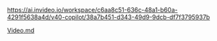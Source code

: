 https://ai.invideo.io/workspace/c6aa8c51-636c-48a1-b60a-4291f5638a4d/v40-copilot/38a7b451-d343-49d9-9dcb-df7f3795937b

[Video.md](https://github.com/user-attachments/files/23172899/Video.md)
